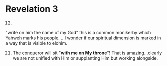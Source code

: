 # Revelation 3


12)
"write on him the name of my God" this is a common monikerby which Yahweh marks his people.
...I wonder if our spiritual dimension is marked in a way that is visible to elohim.


21) The conqueror will sit "**with me on My throne**"!
That is amazing...clearly we are not unified with Him or supplanting Him but working alongside.
